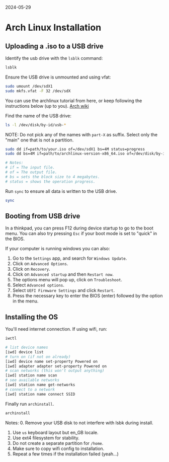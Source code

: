 2024-05-29

# Arch Linux Installation

## Uploading a .iso to a USB drive

Identify the usb drive with the `lsblk` command:

```sh
lsblk
```

Ensure the USB drive is unmounted and using vfat:

```sh
sudo umount /dev/sdX1
sudo mkfs.vfat -F 32 /dev/sdX
```

You can use the archlinux tutorial from here, or keep following the
instructions below (up to you).
[Arch wiki](http://web.archive.org/web/20240516115931/https://wiki.archlinux.org/title/USB_flash_installation_medium)

Find the name of the USB drive:

```sh
ls -l /dev/disk/by-id/usb-*
```

NOTE: Do not pick any of the names with `part-X` as suffix. Select only the
"main" one that is not a partition.

```sh
sudo dd if=path/to/your.iso of=/dev/sdX1 bs=4M status=progress
sudo dd bs=4M if=path/to/archlinux-version-x86_64.iso of=/dev/disk/by-id/usb-My_flash_drive conv=fsync oflag=direct status=progress

# Notes:
# if = The input file.
# of = The output file.
# bs = sets the block size to 4 megabytes.
# status = shows the operation progress.
```

Run `sync` to ensure all data is written to the USB drive.

```sh
sync
```

## Booting from USB drive

In a thinkpad, you can press F12 during device startup to go to the boot menu.
You can also try pressing `Esc` if your boot mode is set to "quick" in the
BIOS.

If your computer is running windows you can also:

1. Go to the `Settings` app, and search for `Windows Update`.
2. Click on `Advanced Options`.
3. Click on `Recovery`.
4. Click on `Advanced startup` and then `Restart now`.
5. The options menu will pop up, click on `Troubleshoot`.
6. Select `Advanced options`.
7. Select `UEFI Firmware Settings` and click `Restart`.
8. Press the necessary key to enter the BIOS (enter) followed by the option in
   the menu.

## Installing the OS

You'll need internet connection. If using wifi, run:

```sh
iwctl

# list device names
[iwd] device list
# turn on (if not on already)
[iwd] device name set-property Powered on
[iwd] adapter adapter set-property Powered on
# scan networks (this won't output anything)
[iwd] station name scan
# see available networks
[iwd] station name get-networks
# connect to a network
[iwd] station name connect SSID
```

Finally run `archinstall`.

```sh
archinstall
```

Notes:
0. Remove your USB disk to not interfere with lsbk during install.
1. Use `us` keyboard layout but en_GB locale.
2. Use ext4 filesystem for stability.
3. Do not create a separate partition for `/home`.
4. Make sure to copy wifi config to installation.
5. Repeat a few times if the installation failed (yeah...)
